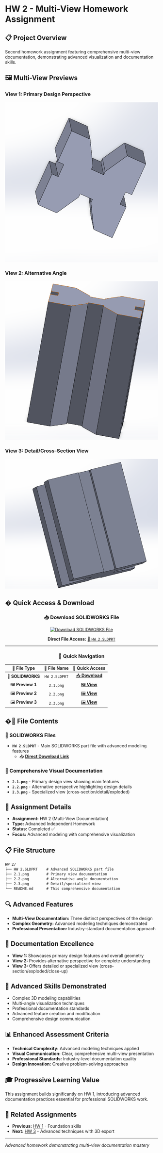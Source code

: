 # HW 2 - Multi-View Homework Assignment

## 📋 Project Overview
Second homework assignment featuring comprehensive multi-view documentation, demonstrating advanced visualization and documentation skills.

## 🖼️ Multi-View Previews

### View 1: Primary Design Perspective
![Primary View](2.1.png)

### View 2: Alternative Angle
![Alternative View](2.2.png)

### View 3: Detail/Cross-Section View
![Detail View](2.3.png)

## � **Quick Access & Download**

<div align="center">

### 📥 **Download SOLIDWORKS File**
[![Download SOLIDWORKS File](https://img.shields.io/badge/📥_Download-SOLIDWORKS_File-brightgreen?style=for-the-badge&logo=download)](HW%202.SLDPRT)

**Direct File Access:** [🔧 `HW 2.SLDPRT`](HW%202.SLDPRT)

---

### 🎯 **Quick Navigation**
| 📁 **File Type** | 📂 **File Name** | 🔗 **Quick Access** |
|:---:|:---:|:---:|
| 🔧 **SOLIDWORKS** | `HW 2.SLDPRT` | [📥 **Download**](HW%202.SLDPRT) |
| 🖼️ **Preview 1** | `2.1.png` | [🖼️ **View**](2.1.png) |
| 🖼️ **Preview 2** | `2.2.png` | [🖼️ **View**](2.2.png) |
| 🖼️ **Preview 3** | `2.3.png` | [🖼️ **View**](2.3.png) |

</div>

## �📂 File Contents

### 🔧 SOLIDWORKS Files
- **`HW 2.SLDPRT`** - Main SOLIDWORKS part file with advanced modeling features
  - 📥 **[Direct Download Link](HW%202.SLDPRT)**

### 📸 Comprehensive Visual Documentation
- **`2.1.png`** - Primary design view showing main features
- **`2.2.png`** - Alternative perspective highlighting design details  
- **`2.3.png`** - Specialized view (cross-section/detail/exploded)

## 🎯 Assignment Details
- **Assignment:** HW 2 (Multi-View Documentation)
- **Type:** Advanced Independent Homework
- **Status:** Completed ✅
- **Focus:** Advanced modeling with comprehensive visualization

## 📋 File Structure
```
HW 2/
├── HW 2.SLDPRT    # Advanced SOLIDWORKS part file
├── 2.1.png        # Primary view documentation
├── 2.2.png        # Alternative angle documentation  
├── 2.3.png        # Detail/specialized view
└── README.md      # This comprehensive documentation
```

## 🔍 Advanced Features
- **Multi-View Documentation:** Three distinct perspectives of the design
- **Complex Geometry:** Advanced modeling techniques demonstrated
- **Professional Presentation:** Industry-standard documentation approach

## 📝 Documentation Excellence
- **View 1:** Showcases primary design features and overall geometry
- **View 2:** Provides alternative perspective for complete understanding
- **View 3:** Offers detailed or specialized view (cross-section/exploded/close-up)

## 🚀 Advanced Skills Demonstrated
- Complex 3D modeling capabilities
- Multi-angle visualization techniques
- Professional documentation standards
- Advanced feature creation and modification
- Comprehensive design communication

## 📊 Enhanced Assessment Criteria
- **Technical Complexity:** Advanced modeling techniques applied
- **Visual Communication:** Clear, comprehensive multi-view presentation
- **Professional Standards:** Industry-level documentation quality
- **Design Innovation:** Creative problem-solving approaches

## 🎓 Progressive Learning Value
This assignment builds significantly on HW 1, introducing advanced documentation practices essential for professional SOLIDWORKS work.

## 🔗 Related Assignments
- **Previous:** [HW 1](../HW%201/) - Foundation skills
- **Next:** [HW 3](../HW%203/) - Advanced techniques with 3D export

---
*Advanced homework demonstrating multi-view documentation mastery*
